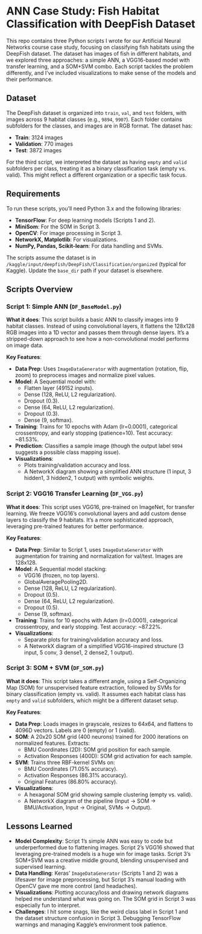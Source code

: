 # ANN Case Study: Fish Habitat Classification with DeepFish Dataset
This repo contains three Python scripts I wrote for our Artificial Neural Networks course case study, focusing on classifying fish habitats using the DeepFish dataset. The dataset has images of fish in different habitats, and we explored three approaches: a simple ANN, a VGG16-based model with transfer learning, and a SOM+SVM combo. Each script tackles the problem differently, and I’ve included visualizations to make sense of the models and their performance. 
## Dataset

The DeepFish dataset is organized into `train`, `val`, and `test` folders, with images across 9 habitat classes (e.g., `9894`, `9907`). Each folder contains subfolders for the classes, and images are in RGB format. The dataset has:

- **Train**: 3124 images
- **Validation**: 770 images
- **Test**: 3872 images

For the third script, we interpreted the dataset as having `empty` and `valid` subfolders per class, treating it as a binary classification task (empty vs. valid). This might reflect a different organization or a specific task focus.

## Requirements

To run these scripts, you’ll need Python 3.x and the following libraries:

- **TensorFlow**: For deep learning models (Scripts 1 and 2).
- **MiniSom**: For the SOM in Script 3.
- **OpenCV**: For image processing in Script 3.
- **NetworkX, Matplotlib**: For visualizations.
- **NumPy, Pandas, Scikit-learn**: For data handling and SVMs.

The scripts assume the dataset is in `/kaggle/input/deepfish/DeepFish/Classification/organized` (typical for Kaggle). Update the `base_dir` path if your dataset is elsewhere.

## Scripts Overview

### Script 1: Simple ANN (`DF_BaseModel.py`)

**What it does**: This script builds a basic ANN to classify images into 9 habitat classes. Instead of using convolutional layers, it flattens the 128x128 RGB images into a 1D vector and passes them through dense layers. It’s a stripped-down approach to see how a non-convolutional model performs on image data.

**Key Features**:

- **Data Prep**: Uses `ImageDataGenerator` with augmentation (rotation, flip, zoom) to preprocess images and normalize pixel values.
- **Model**: A Sequential model with:
  - Flatten layer (49152 inputs).
  - Dense (128, ReLU, L2 regularization).
  - Dropout (0.3).
  - Dense (64, ReLU, L2 regularization).
  - Dropout (0.3).
  - Dense (9, softmax).
- **Training**: Trains for 10 epochs with Adam (lr=0.0001), categorical crossentropy, and early stopping (patience=10). Test accuracy: \~81.53%.
- **Prediction**: Classifies a sample image (though the output label `9894` suggests a possible class mapping issue).
- **Visualizations**:
  - Plots training/validation accuracy and loss.
  - A NetworkX diagram showing a simplified ANN structure (1 input, 3 hidden1, 3 hidden2, 1 output) with symbolic weights.

### Script 2: VGG16 Transfer Learning (`DF_VGG.py`)

**What it does**: This script uses VGG16, pre-trained on ImageNet, for transfer learning. We freeze VGG16’s convolutional layers and add custom dense layers to classify the 9 habitats. It’s a more sophisticated approach, leveraging pre-trained features for better performance.

**Key Features**:

- **Data Prep**: Similar to Script 1, uses `ImageDataGenerator` with augmentation for training and normalization for val/test. Images are 128x128.
- **Model**: A Sequential model stacking:
  - VGG16 (frozen, no top layers).
  - GlobalAveragePooling2D.
  - Dense (128, ReLU, L2 regularization).
  - Dropout (0.5).
  - Dense (64, ReLU, L2 regularization).
  - Dropout (0.5).
  - Dense (9, softmax).
- **Training**: Trains for 10 epochs with Adam (lr=0.0001), categorical crossentropy, and early stopping. Test accuracy: \~87.22%.
- **Visualizations**:
  - Separate plots for training/validation accuracy and loss.
  - A NetworkX diagram of a simplified VGG16-inspired structure (3 input, 5 conv, 3 dense1, 2 dense2, 1 output).

### Script 3: SOM + SVM (`DF_SOM.py`)

**What it does**: This script takes a different angle, using a Self-Organizing Map (SOM) for unsupervised feature extraction, followed by SVMs for binary classification (empty vs. valid). It assumes each habitat class has `empty` and `valid` subfolders, which might be a different dataset setup.

**Key Features**:

- **Data Prep**: Loads images in grayscale, resizes to 64x64, and flattens to 4096D vectors. Labels are 0 (empty) or 1 (valid).
- **SOM**: A 20x20 SOM grid (400 neurons) trained for 2000 iterations on normalized features. Extracts:
  - BMU Coordinates (2D): SOM grid position for each sample.
  - Activation Responses (400D): SOM grid activation for each sample.
- **SVM**: Trains three RBF-kernel SVMs on:
  - BMU Coordinates (71.05% accuracy).
  - Activation Responses (86.31% accuracy).
  - Original Features (86.80% accuracy).
- **Visualizations**:
  - A hexagonal SOM grid showing sample clustering (empty vs. valid).
  - A NetworkX diagram of the pipeline (Input → SOM → BMU/Activation, Input → Original, SVMs → Output).

## Lessons Learned

- **Model Complexity**: Script 1’s simple ANN was easy to code but underperformed due to flattening images. Script 2’s VGG16 showed that leveraging pre-trained models is a huge win for image tasks. Script 3’s SOM+SVM was a creative middle ground, blending unsupervised and supervised learning.
- **Data Handling**: Keras’ `ImageDataGenerator` (Scripts 1 and 2) was a lifesaver for image preprocessing, but Script 3’s manual loading with OpenCV gave me more control (and headaches).
- **Visualizations**: Plotting accuracy/loss and drawing network diagrams helped me understand what was going on. The SOM grid in Script 3 was especially fun to interpret.
- **Challenges**: I hit some snags, like the weird class label in Script 1 and the dataset structure confusion in Script 3. Debugging TensorFlow warnings and managing Kaggle’s environment took patience.
